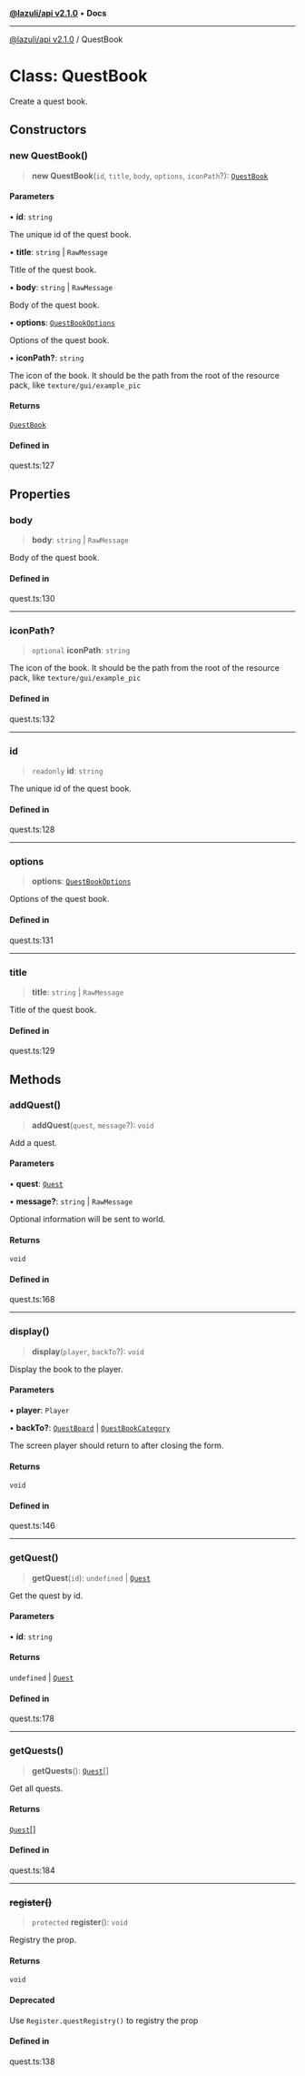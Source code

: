 [**@lazuli/api v2.1.0**](../README.md) • **Docs**

***

[@lazuli/api v2.1.0](../globals.md) / QuestBook

# Class: QuestBook

Create a quest book.

## Constructors

### new QuestBook()

> **new QuestBook**(`id`, `title`, `body`, `options`, `iconPath`?): [`QuestBook`](QuestBook.md)

#### Parameters

• **id**: `string`

The unique id of the quest book.

• **title**: `string` \| `RawMessage`

Title of the quest book.

• **body**: `string` \| `RawMessage`

Body of the quest book.

• **options**: [`QuestBookOptions`](../interfaces/QuestBookOptions.md)

Options of the quest book.

• **iconPath?**: `string`

The icon of the book.
It should be the path from the root of the resource pack, like `texture/gui/example_pic`

#### Returns

[`QuestBook`](QuestBook.md)

#### Defined in

quest.ts:127

## Properties

### body

> **body**: `string` \| `RawMessage`

Body of the quest book.

#### Defined in

quest.ts:130

***

### iconPath?

> `optional` **iconPath**: `string`

The icon of the book.
It should be the path from the root of the resource pack, like `texture/gui/example_pic`

#### Defined in

quest.ts:132

***

### id

> `readonly` **id**: `string`

The unique id of the quest book.

#### Defined in

quest.ts:128

***

### options

> **options**: [`QuestBookOptions`](../interfaces/QuestBookOptions.md)

Options of the quest book.

#### Defined in

quest.ts:131

***

### title

> **title**: `string` \| `RawMessage`

Title of the quest book.

#### Defined in

quest.ts:129

## Methods

### addQuest()

> **addQuest**(`quest`, `message`?): `void`

Add a quest.

#### Parameters

• **quest**: [`Quest`](Quest.md)

• **message?**: `string` \| `RawMessage`

Optional information will be sent to world.

#### Returns

`void`

#### Defined in

quest.ts:168

***

### display()

> **display**(`player`, `backTo`?): `void`

Display the book to the player.

#### Parameters

• **player**: `Player`

• **backTo?**: [`QuestBoard`](QuestBoard.md) \| [`QuestBookCategory`](QuestBookCategory.md)

The screen player should return to after closing the form.

#### Returns

`void`

#### Defined in

quest.ts:146

***

### getQuest()

> **getQuest**(`id`): `undefined` \| [`Quest`](Quest.md)

Get the quest by id.

#### Parameters

• **id**: `string`

#### Returns

`undefined` \| [`Quest`](Quest.md)

#### Defined in

quest.ts:178

***

### getQuests()

> **getQuests**(): [`Quest`](Quest.md)[]

Get all quests.

#### Returns

[`Quest`](Quest.md)[]

#### Defined in

quest.ts:184

***

### ~~register()~~

> `protected` **register**(): `void`

Registry the prop.

#### Returns

`void`

#### Deprecated

Use `Register.questRegistry()` to registry the prop

#### Defined in

quest.ts:138
